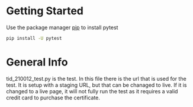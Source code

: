 # Getting Started

Use the package manager [pip](https://pip.pypa.io/en/stable/) to install pytest

```bash
pip install -U pytest
```

# General Info

tid_210012_test.py is the test. In this file there is the url that is used for the test. It is setup with a staging URL, but that can be chanaged to live. If it is changed to a live page, it will not fully run the test as it requires a valid credit card to purchase the certificate.